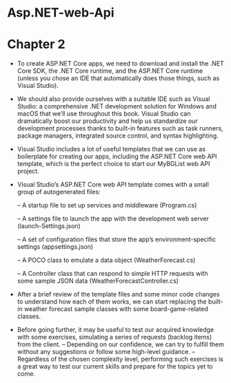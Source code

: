 # Asp.NET-web-Api

# Chapter 2

- To create ASP.NET Core apps, we need to download and install the .NET Core
SDK, the .NET Core runtime, and the ASP.NET Core runtime (unless you
chose an IDE that automatically does those things, such as Visual Studio).

- We should also provide ourselves with a suitable IDE such as Visual Studio: a
comprehensive .NET development solution for Windows and macOS that we’ll
use throughout this book. Visual Studio can dramatically boost our productivity
and help us standardize our development processes thanks to built-in features
such as task runners, package managers, integrated source control, and syntax
highlighting.

- Visual Studio includes a lot of useful templates that we can use as boilerplate for
creating our apps, including the ASP.NET Core web API template, which is the
perfect choice to start our MyBGList web API project.

- Visual Studio’s ASP.NET Core web API template comes with a small group of
autogenerated files:

   – A startup file to set up services and middleware (Program.cs)
  
   – A settings file to launch the app with the development web server (launch-Settings.json)
  
   – A set of configuration files that store the app’s environment-specific settings
     (appsettings.json)
  
   – A POCO class to emulate a data object (WeatherForecast.cs)
  
   – A Controller class that can respond to simple HTTP requests with some
   sample JSON data (WeatherForecastController.cs)

- After a brief review of the template files and some minor code changes to
understand how each of them works, we can start replacing the built-in weather
forecast sample classes with some board-game-related classes.

 
 - Before going further, it may be useful to test our acquired knowledge with some
exercises, simulating a series of requests (backlog items) from the client. 
    – Depending on our confidence, we can try to fulfill them without any suggestions or follow some high-level         guidance.
    – Regardless of the chosen complexity level, performing such exercises is a
      great way to test our current skills and prepare for the topics yet to come.
